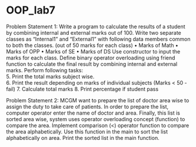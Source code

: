 # OOP_lab7

Problem Statement 1: Write a program to calculate the results of a student by combining internal and external marks out of 100. Write two separate classes as “Internal1” and “External1” with following data members common to both the classes. (out of 50 marks for each class)
•	Marks of Math
•	Marks of OPP
•	Marks of SE
•	Marks of DS
Use constructor to input the marks for each class. Define binary operator overloading using friend function to calculate the final result by combining internal and external marks. 
Perform following tasks:  
5.	Print the total marks subject wise.   
6.	Print the result depending on marks of individual subjects (Marks < 50 - fail)
7.	Calculate total marks 
8.	Print percentage if student pass  


Problem Statement 2: MCGM want to prepare the list of doctor area wise to assign the duty to take care of patients. In order to prepare the list, computer operator enter the name of doctor and area. Finally, this list is sorted area wise, system uses operator overloading concept (function) to compare the area. 
Implement comparison (<) operator function to compare the area alphabetically. 
Use this function in the main to sort the list alphabetically on area.
Print the sorted list in the main function.
